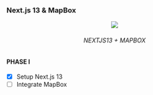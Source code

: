 ### Next.js 13 & MapBox

<div align="center">
  <img src="https://miro.medium.com/max/720/0*E-PHnL7IsVH4Fd1S.png" />
  <br/><h6>NEXTJS13 + MAPBOX</h6>
</div>

#### PHASE I

- [x] Setup Next.js 13
- [ ] Integrate MapBox
